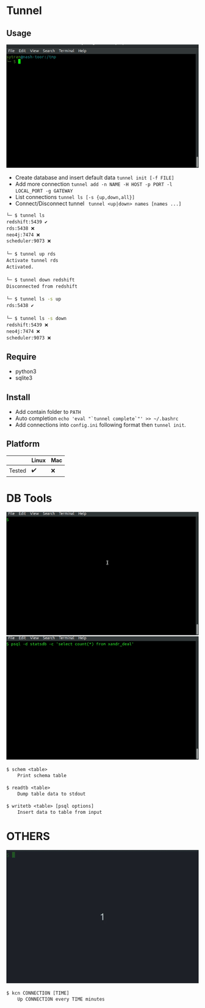 # Tunnel
## Usage
![live demo](img/tunnel.gif)

- Create database and insert default data `tunnel init [-f FILE]`
- Add more connection `tunnel add -n NAME -H HOST -p PORT -l LOCAL_PORT -g GATEWAY`
- List connections `tunnel ls [-s {up,down,all}]`
- Connect/Disconnect tunnel ` tunnel <up|down> names [names ...]`

```sh
└─ $ tunnel ls
redshift:5439 ✔️
rds:5438 ❌
neo4j:7474 ❌
scheduler:9073 ❌

└─ $ tunnel up rds
Activate tunnel rds
Activated.

└─ $ tunnel down redshift
Disconnected from redshift

└─ $ tunnel ls -s up
rds:5438 ✔️

└─ $ tunnel ls -s down
redshift:5439 ❌
neo4j:7474 ❌
scheduler:9073 ❌
```

## Require
- python3
- sqlite3

## Install
- Add contain folder to `PATH`
- Auto completion ``echo 'eval "`tunnel complete`"' >> ~/.bashrc``
- Add connections into `config.ini` following format then `tunnel init`.

## Platform

| | Linux | Mac |
|--|--|--|
|Tested| ✔️ | ❌ |

# DB Tools

![dbtools](img/readtb.gif)
![dbtools](img/writetb.gif)

```shell script
$ schem <table>
    Print schema table

$ readtb <table>
    Dump table data to stdout

$ writetb <table> [psql options]
    Insert data to table from input
```

# OTHERS
![kcn](img/kcn.gif)
```shell script
$ kcn CONNECTION [TIME]
    Up CONNECTION every TIME minutes
```

